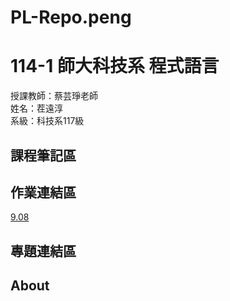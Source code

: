 # PL-Repo.peng

# 114-1 師大科技系 程式語言

授課教師：蔡芸琤老師          
姓名：茬遠淳           
系級：科技系117級              

## 課程筆記區

## 作業連結區
[9.08](https://github.com/Yuan-Chun-Chih/9.08)
## 專題連結區

## About
